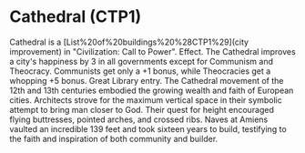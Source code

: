 # Cathedral (CTP1)

Cathedral is a [List%20of%20buildings%20%28CTP1%29](city improvement) in "Civilization: Call to Power".
Effect.
The Cathedral improves a city's happiness by 3 in all governments except for Communism and Theocracy. Communists get only a +1 bonus, while Theocracies get a whopping +5 bonus.
Great Library entry.
The Cathedral movement of the 12th and 13th centuries embodied the growing wealth and faith of European cities. Architects strove for the maximum vertical space in their symbolic attempt to bring man closer to God. Their quest for height encouraged flying buttresses, pointed arches, and crossed ribs. Naves at Amiens vaulted an incredible 139 feet and took sixteen years to build, testifying to the faith and inspiration of both community and builder.